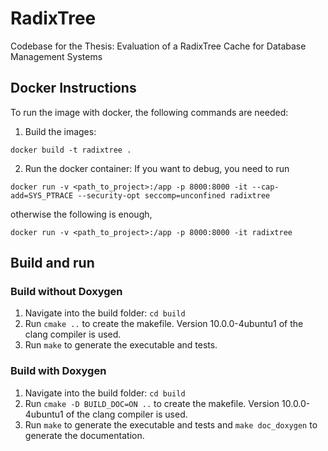 # RadixTree

Codebase for the Thesis: Evaluation of a RadixTree Cache for Database Management Systems


## Docker Instructions 
To run the image with docker, the following commands are needed: <br>
1. Build the images: 
```
docker build -t radixtree .
```
2. Run the docker container: 
If you want to debug, you need to run <br>
```
docker run -v <path_to_project>:/app -p 8000:8000 -it --cap-add=SYS_PTRACE --security-opt seccomp=unconfined radixtree
```
otherwise the following is enough, 
```
docker run -v <path_to_project>:/app -p 8000:8000 -it radixtree
```


## Build and run

### Build without Doxygen

1. Navigate into the build folder: `cd build`
2. Run `cmake ..` to create the makefile. Version 10.0.0-4ubuntu1 of the clang compiler is used.
3. Run `make` to generate the executable and tests.

### Build with Doxygen

1. Navigate into the build folder: `cd build`
2. Run `cmake -D BUILD_DOC=ON ..` to create the makefile. Version 10.0.0-4ubuntu1 of the clang compiler is used.
3. Run `make` to generate the executable and tests and `make doc_doxygen` to generate the documentation.